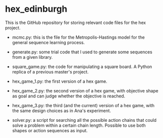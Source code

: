 # hex_edinburgh

This is the GitHub repository for storing relevant code files for the hex project.

- mcmc.py: this is the file for the Metropolis-Hastings model for the general sequence learning process.

- generate.py: some trial code that I used to generate some sequences from a given library.

- square_game.py: the code for manipulating a square board. A Python replica of a previous master's project.

- hex_game_1.py: the first version of a hex game.

- hex_game_2.py: the second version of a hex game, with objective shape as goal and can judge whether the objective is reached.

- hex_game_3.py: the third (and the current) version of a hex game, with the same design choices as in Ana's experiment.

- solver.py: a script for searching all the possible action chains that could solve a problem within a certain chain length. Possible to use both shapes or action sequences as input.
